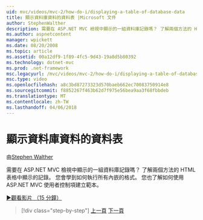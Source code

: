 ```yaml
---
uid: mvc/videos/mvc-2/how-do-i/displaying-a-table-of-database-data
title: 顯示資料庫資料的資料表 |Microsoft 文件
author: StephenWalther
description: 需要在 ASP.NET MVC 檢視中顯示的一組資料庫記錄嗎？ 了解兩個方法的 HTML 表格中顯示的記錄。 您會學到如何執行所有 t...
ms.author: aspnetcontent
manager: wpickett
ms.date: 08/20/2008
ms.topic: article
ms.assetid: 00a12df9-1f89-4fc5-9d43-19a8d5b80392
ms.technology: dotnet-mvc
ms.prod: .net-framework
msc.legacyurl: /mvc/videos/mvc-2/how-do-i/displaying-a-table-of-database-data
msc.type: video
ms.openlocfilehash: a8c3bd87273323d570baeb662ec70083750914e8
ms.sourcegitcommit: f8852267f463b62d7f975e56bea9aa3f68fbbdeb
ms.translationtype: MT
ms.contentlocale: zh-TW
ms.lasthandoff: 04/06/2018
---
```

<a name="displaying-a-table-of-database-data"></a>顯示資料庫資料的資料表
====================
由[Stephen Walther](https://github.com/StephenWalther)

需要在 ASP.NET MVC 檢視中顯示的一組資料庫記錄嗎？ 了解兩個方法的 HTML 表格中顯示的記錄。 您會學到如何執行所有內嵌的格式。 您也了解如何使用 ASP.NET MVC 使用者控制項建立範本。

[&#9654;觀看影片 （15 分鐘）](https://channel9.msdn.com/Blogs/ASP-NET-Site-Videos/displaying-a-table-of-database-data)

> [!div class="step-by-step"]
> [上一頁](creating-model-classes-with-linq-to-sql.md)
> [下一頁](what-is-aspnet-mvc-80-minute-technical-video-for-developers-building-nerddinner.md)
